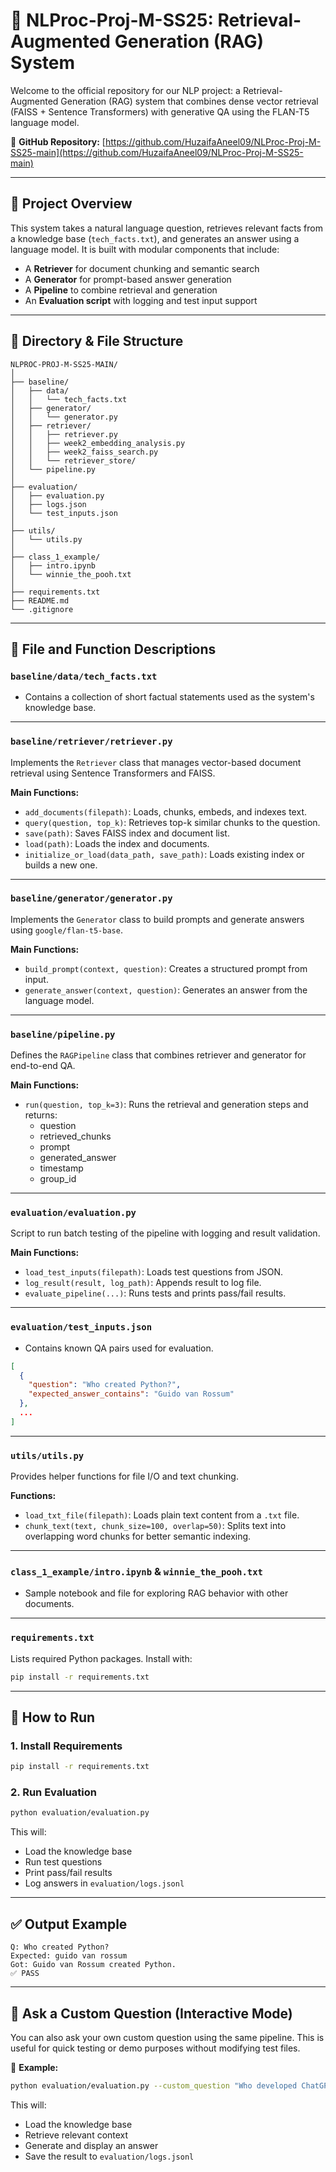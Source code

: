 # 🧠 NLProc-Proj-M-SS25: Retrieval-Augmented Generation (RAG) System

Welcome to the official repository for our NLP project: a Retrieval-Augmented Generation (RAG) system that combines dense vector retrieval (FAISS + Sentence Transformers) with generative QA using the FLAN-T5 language model.

🔗 **GitHub Repository:** [https://github.com/HuzaifaAneel09/NLProc-Proj-M-SS25-main](https://github.com/HuzaifaAneel09/NLProc-Proj-M-SS25-main)

---

## 📌 Project Overview

This system takes a natural language question, retrieves relevant facts from a knowledge base (`tech_facts.txt`), and generates an answer using a language model. It is built with modular components that include:

- A **Retriever** for document chunking and semantic search
- A **Generator** for prompt-based answer generation
- A **Pipeline** to combine retrieval and generation
- An **Evaluation script** with logging and test input support

---

## 📂 Directory & File Structure

```
NLPROC-PROJ-M-SS25-MAIN/
│
├── baseline/
│   ├── data/
│   │   └── tech_facts.txt
│   ├── generator/
│   │   └── generator.py
│   ├── retriever/
│   │   ├── retriever.py
│   │   ├── week2_embedding_analysis.py
│   │   ├── week2_faiss_search.py
│   │   └── retriever_store/
│   └── pipeline.py
│
├── evaluation/
│   ├── evaluation.py
│   ├── logs.json
│   └── test_inputs.json
│
├── utils/
│   └── utils.py
│
├── class_1_example/
│   ├── intro.ipynb
│   └── winnie_the_pooh.txt
│
├── requirements.txt
├── README.md
└── .gitignore
```

---

## 📘 File and Function Descriptions

### `baseline/data/tech_facts.txt`
- Contains a collection of short factual statements used as the system's knowledge base.

---

### `baseline/retriever/retriever.py`
Implements the `Retriever` class that manages vector-based document retrieval using Sentence Transformers and FAISS.

**Main Functions:**
- `add_documents(filepath)`: Loads, chunks, embeds, and indexes text.
- `query(question, top_k)`: Retrieves top-k similar chunks to the question.
- `save(path)`: Saves FAISS index and document list.
- `load(path)`: Loads the index and documents.
- `initialize_or_load(data_path, save_path)`: Loads existing index or builds a new one.

---

### `baseline/generator/generator.py`
Implements the `Generator` class to build prompts and generate answers using `google/flan-t5-base`.

**Main Functions:**
- `build_prompt(context, question)`: Creates a structured prompt from input.
- `generate_answer(context, question)`: Generates an answer from the language model.

---

### `baseline/pipeline.py`
Defines the `RAGPipeline` class that combines retriever and generator for end-to-end QA.

**Main Functions:**
- `run(question, top_k=3)`: Runs the retrieval and generation steps and returns:
  - question
  - retrieved_chunks
  - prompt
  - generated_answer
  - timestamp
  - group_id

---

### `evaluation/evaluation.py`
Script to run batch testing of the pipeline with logging and result validation.

**Main Functions:**
- `load_test_inputs(filepath)`: Loads test questions from JSON.
- `log_result(result, log_path)`: Appends result to log file.
- `evaluate_pipeline(...)`: Runs tests and prints pass/fail results.

---

### `evaluation/test_inputs.json`
- Contains known QA pairs used for evaluation.
```json
[
  {
    "question": "Who created Python?",
    "expected_answer_contains": "Guido van Rossum"
  },
  ...
]
```

---

### `utils/utils.py`

Provides helper functions for file I/O and text chunking.

**Functions:**

* `load_txt_file(filepath)`: Loads plain text content from a `.txt` file.
* `chunk_text(text, chunk_size=100, overlap=50)`: Splits text into overlapping word chunks for better semantic indexing.

---

### `class_1_example/intro.ipynb` & `winnie_the_pooh.txt`

* Sample notebook and file for exploring RAG behavior with other documents.

---

### `requirements.txt`

Lists required Python packages. Install with:

```bash
pip install -r requirements.txt
```

---

## 🚀 How to Run

### 1. Install Requirements

```bash
pip install -r requirements.txt
```

### 2. Run Evaluation

```bash
python evaluation/evaluation.py
```

This will:

* Load the knowledge base
* Run test questions
* Print pass/fail results
* Log answers in `evaluation/logs.jsonl`

---

## ✅ Output Example

```
Q: Who created Python?
Expected: guido van rossum
Got: Guido van Rossum created Python.
✅ PASS
```

---

## 🔄 Ask a Custom Question (Interactive Mode)

You can also ask your own custom question using the same pipeline. This is useful for quick testing or demo purposes without modifying test files.

💬 **Example:**

```bash
python evaluation/evaluation.py --custom_question "Who developed ChatGPT?"
```

This will:
* Load the knowledge base
* Retrieve relevant context
* Generate and display an answer
* Save the result to `evaluation/logs.jsonl`